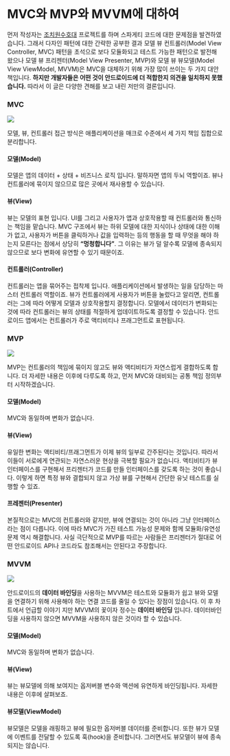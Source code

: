 # MVC와 MVP와 MVVM에 대하여

먼저 작성자는 [조치원수호대](https://github.com/tnvnfdla1214/homemade_guardian) 프로젝트를 하며 스파게티 코드에 대한 문제점을 발견하였습니다. 그래서 다자인 패턴에 대한 간략한 공부한 결과 모델 뷰 컨트롤러(Model View Controller, MVC) 패턴을 초석으로 보다 모듈화되고 테스트 가능한 패턴으로 발전해 왔으나 모델 뷰 프리젠터(Model View Presenter, MVP)와 모델 뷰 뷰모델(Model View ViewModel, MVVM)은 MVC을 대체하기 위해 가장 많이 쓰이는 두 가지 대안책입니다. **하지만 개발자들은 어떤 것이 안드로이드에 더 적합한지 의견을 일치하지 못했습니다.** 따라서 이 글은 다양한 견해를 보고 내린 저만의 결론입니다.

### MVC
<img src="https://user-images.githubusercontent.com/48902047/146139970-e59a72af-4568-48b2-be06-3d7e795372f7.png"></img>

모델, 뷰, 컨트롤러 접근 방식은 애플리케이션을 매크로 수준에서 세 가지 책임 집합으로 분리합니다.

#### 모델(Model)
모델은 앱의 데이터 + 상태 + 비즈니스 로직 입니다. 말하자면 앱의 두뇌 역할이죠. 뷰나 컨트롤러에 묶이지 않으므로 많은 곳에서 재사용할 수 있습니다.

#### 뷰(View)
뷰는 모델의 표현 입니다. UI를 그리고 사용자가 앱과 상호작용할 때 컨트롤러와 통신하는 책임을 맡습니다. MVC 구조에서 뷰는 하위 모델에 대한 지식이나 상태에 대한 이해가 없고, 사용자가 버튼을 클릭하거나 값을 입력하는 등의 행동을 할 때 무엇을 해야 하는지 모른다는 점에서 상당히 **“멍청합니다”**. 그 이유는 뷰가 덜 알수록 모델에 종속되지 않으므로 보다 변화에 유연할 수 있기 때문이죠.

#### 컨트롤러(Controller)
컨트롤러는 앱을 묶어주는 접착제 입니다. 애플리케이션에서 발생하는 일을 담당하는 마스터 컨트롤러 역할이죠. 뷰가 컨트롤러에게 사용자가 버튼을 눌렀다고 알리면, 컨트롤러는 그에 따라 어떻게 모델과 상호작용할지 결정합니다. 모델에서 데이터가 변화되는 것에 따라 컨트롤러는 뷰의 상태를 적절하게 업데이트하도록 결정할 수 있습니다. 안드로이드 앱에서는 컨트롤러가 주로 액티비티나 프래그먼트로 표현됩니다.

### MVP
<img src="https://user-images.githubusercontent.com/48902047/146140357-3cff09fd-c3e6-4af9-bd3b-b54e05beacca.png"></img>

MVP는 컨트롤러의 책임에 묶이지 않고도 뷰와 액티비티가 자연스럽게 결합하도록 합니다. 더 자세한 내용은 이후에 다루도록 하고, 먼저 MVC와 대비되는 공통 책임 정의부터 시작하겠습니다.

#### 모델(Model)
MVC와 동일하며 변화가 없습니다.

#### 뷰(View)
유일한 변화는 액티비티/프래그먼트가 이제 뷰의 일부로 간주된다는 것입니다. 따라서 이들이 서로에게 연관되는 자연스러운 현상을 극복할 필요가 없습니다. 액티비티가 뷰 인터페이스를 구현해서 프리젠터가 코드를 만들 인터페이스를 갖도록 하는 것이 좋습니다. 이렇게 하면 특정 뷰와 결합되지 않고 가상 뷰를 구현해서 간단한 유닛 테스트를 실행할 수 있죠.

#### 프레젠터(Presenter)
본질적으로는 MVC의 컨트롤러와 같지만, 뷰에 연결되는 것이 아니라 그냥 인터페이스라는 점이 다릅니다. 이에 따라 MVC가 가진 테스트 가능성 문제와 함께 모듈화/유연성 문제 역시 해결합니다. 사실 극단적으로 MVP를 따르는 사람들은 프리젠터가 절대로 어떤 안드로이드 API나 코드라도 참조해서는 안된다고 주장합니다.

### MVVM
<img src="https://user-images.githubusercontent.com/48902047/146140815-6229f9db-3de3-4a05-bb7d-effee97ad223.png"></img>

안드로이드의 **데이터 바인딩**을 사용하는 MVVM은 테스트와 모듈화가 쉽고 뷰와 모델을 연결하기 위해 사용해야 하는 연결 코드를 줄일 수 있다는 장점이 있습니다.
이 후 차트에서 언급할 이야기 지만 MVVM의 꽃이자 정수는 **데이터 바인딩** 입니다. 데이터바인딩을 사용하지 않으면 MVVM을 사용하지 않은 것이라 할 수 있습니다. 

#### 모델(Model)
MVC와 동일하며 변화가 없습니다.

#### 뷰(View)
뷰는 뷰모델에 의해 보여지는 옵저버블 변수와 액션에 유연하게 바인딩됩니다. 자세한 내용은 이후에 살펴보죠.

#### 뷰모델(ViewModel)
뷰모델은 모델을 래핑하고 뷰에 필요한 옵저버블 데이터를 준비합니다. 또한 뷰가 모델에 이벤트를 전달할 수 있도록 훅(hook)을 준비합니다. 그러면서도 뷰모델이 뷰에 종속되지는 않습니다.
